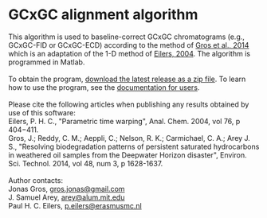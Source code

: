 # GCxGC alignment algorithm
This algorithm is used to baseline-correct GCxGC chromatograms (e.g., GCxGC-FID or GCxGC-ECD) according to the method of 
<a href="http://pubs.acs.org/doi/abs/10.1021/es4042836">Gros et al., 2014</a> which is an adaptation of the 1-D method of  <a href="http://pubs.acs.org/doi/abs/10.1021/ac034800e">Eilers, 2004</a>. The algorithm
is programmed in Matlab.
<br><br>To obtain the program, <a href="https://github.com/jsarey/GCxGC-baseline-correction/releases/latest">download 
the latest release as a zip file</a>.
To learn how to use the program, see the 
<a href="https://github.com/jsarey/GCxGC-baseline-correction/raw/master/Documentation%20for%20users.pdf">documentation for users</a>.
<br><br>Please cite the following articles when publishing any results obtained by use of this software:
<br>Eilers, P. H. C., "Parametric time warping", Anal. Chem. 2004, vol 76, p 404−411.
<br>Gros, J.; Reddy, C. M.; Aeppli, C.; Nelson, R. K.; Carmichael, C. A.; Arey J. S.,
"Resolving biodegradation patterns of persistent saturated hydrocarbons in weathered 
oil samples from the Deepwater Horizon disaster", Environ. Sci. Technol. 2014, vol 48, 
num 3, p 1628-1637.
<br><br> Author contacts:
<br>Jonas Gros, gros.jonas@gmail.com
<br>J. Samuel Arey, arey@alum.mit.edu
<br>Paul H. C. Eilers, p.eilers@erasmusmc.nl
